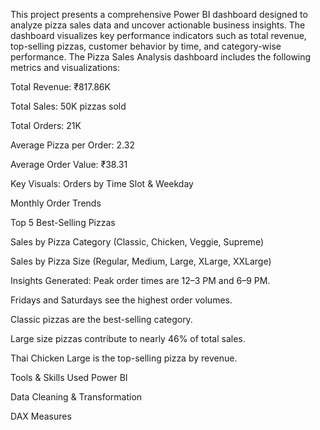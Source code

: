 This project presents a comprehensive Power BI dashboard designed to analyze pizza sales data and uncover actionable business insights. The dashboard visualizes key performance indicators such as total revenue, top-selling pizzas, customer behavior by time, and category-wise performance.
The Pizza Sales Analysis dashboard includes the following metrics and visualizations:

Total Revenue: ₹817.86K

Total Sales: 50K pizzas sold

Total Orders: 21K

Average Pizza per Order: 2.32

Average Order Value: ₹38.31

Key Visuals:
 Orders by Time Slot & Weekday

 Monthly Order Trends

 Top 5 Best-Selling Pizzas

 Sales by Pizza Category (Classic, Chicken, Veggie, Supreme)

 Sales by Pizza Size (Regular, Medium, Large, XLarge, XXLarge)

 Insights Generated: 
Peak order times are 12–3 PM and 6–9 PM.

Fridays and Saturdays see the highest order volumes.

Classic pizzas are the best-selling category.

Large size pizzas contribute to nearly 46% of total sales.

Thai Chicken Large is the top-selling pizza by revenue.

Tools & Skills Used
Power BI

Data Cleaning & Transformation

DAX Measures 
